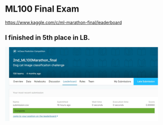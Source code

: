 # ML100 Final Exam
https://www.kaggle.com/c/ml-marathon-final/leaderboard

## I finished in 5th place in LB. 
![image](https://github.com/Stan-Lin/2nd-ML100Days/blob/master/final_exam/dog_cat/Score%20(LB)%20in%20kaggle.jpg)
